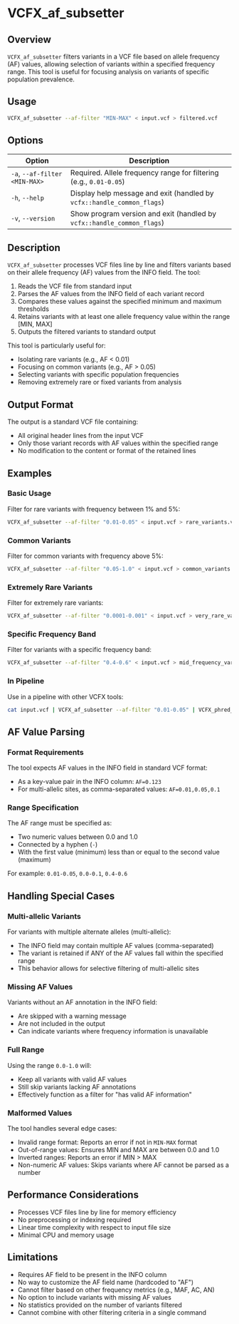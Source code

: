 # VCFX_af_subsetter

## Overview
`VCFX_af_subsetter` filters variants in a VCF file based on allele frequency (AF) values, allowing selection of variants within a specified frequency range. This tool is useful for focusing analysis on variants of specific population prevalence.

## Usage
```bash
VCFX_af_subsetter --af-filter "MIN-MAX" < input.vcf > filtered.vcf
```

## Options
| Option | Description |
|--------|-------------|
| `-a`, `--af-filter <MIN-MAX>` | Required. Allele frequency range for filtering (e.g., `0.01-0.05`) |
| `-h`, `--help` | Display help message and exit (handled by `vcfx::handle_common_flags`) |
| `-v`, `--version` | Show program version and exit (handled by `vcfx::handle_common_flags`) |

## Description
`VCFX_af_subsetter` processes VCF files line by line and filters variants based on their allele frequency (AF) values from the INFO field. The tool:

1. Reads the VCF file from standard input
2. Parses the AF values from the INFO field of each variant record
3. Compares these values against the specified minimum and maximum thresholds
4. Retains variants with at least one allele frequency value within the range [MIN, MAX]
5. Outputs the filtered variants to standard output

This tool is particularly useful for:
- Isolating rare variants (e.g., AF < 0.01)
- Focusing on common variants (e.g., AF > 0.05)
- Selecting variants with specific population frequencies
- Removing extremely rare or fixed variants from analysis

## Output Format
The output is a standard VCF file containing:
- All original header lines from the input VCF
- Only those variant records with AF values within the specified range
- No modification to the content or format of the retained lines

## Examples

### Basic Usage
Filter for rare variants with frequency between 1% and 5%:
```bash
VCFX_af_subsetter --af-filter "0.01-0.05" < input.vcf > rare_variants.vcf
```

### Common Variants
Filter for common variants with frequency above 5%:
```bash
VCFX_af_subsetter --af-filter "0.05-1.0" < input.vcf > common_variants.vcf
```

### Extremely Rare Variants
Filter for extremely rare variants:
```bash
VCFX_af_subsetter --af-filter "0.0001-0.001" < input.vcf > very_rare_variants.vcf
```

### Specific Frequency Band
Filter for variants with a specific frequency band:
```bash
VCFX_af_subsetter --af-filter "0.4-0.6" < input.vcf > mid_frequency_variants.vcf
```

### In Pipeline
Use in a pipeline with other VCFX tools:
```bash
cat input.vcf | VCFX_af_subsetter --af-filter "0.01-0.05" | VCFX_phred_filter -p 30 > high_quality_rare_variants.vcf
```

## AF Value Parsing

### Format Requirements
The tool expects AF values in the INFO field in standard VCF format:
- As a key-value pair in the INFO column: `AF=0.123`
- For multi-allelic sites, as comma-separated values: `AF=0.01,0.05,0.1`

### Range Specification
The AF range must be specified as:
- Two numeric values between 0.0 and 1.0
- Connected by a hyphen (`-`)
- With the first value (minimum) less than or equal to the second value (maximum)

For example: `0.01-0.05`, `0.0-0.1`, `0.4-0.6`

## Handling Special Cases

### Multi-allelic Variants
For variants with multiple alternate alleles (multi-allelic):
- The INFO field may contain multiple AF values (comma-separated)
- The variant is retained if ANY of the AF values fall within the specified range
- This behavior allows for selective filtering of multi-allelic sites

### Missing AF Values
Variants without an AF annotation in the INFO field:
- Are skipped with a warning message
- Are not included in the output
- Can indicate variants where frequency information is unavailable

### Full Range
Using the range `0.0-1.0` will:
- Keep all variants with valid AF values
- Still skip variants lacking AF annotations
- Effectively function as a filter for "has valid AF information"

### Malformed Values
The tool handles several edge cases:
- Invalid range format: Reports an error if not in `MIN-MAX` format
- Out-of-range values: Ensures MIN and MAX are between 0.0 and 1.0
- Inverted ranges: Reports an error if MIN > MAX
- Non-numeric AF values: Skips variants where AF cannot be parsed as a number

## Performance Considerations
- Processes VCF files line by line for memory efficiency
- No preprocessing or indexing required
- Linear time complexity with respect to input file size
- Minimal CPU and memory usage

## Limitations
- Requires AF field to be present in the INFO column
- No way to customize the AF field name (hardcoded to "AF")
- Cannot filter based on other frequency metrics (e.g., MAF, AC, AN)
- No option to include variants with missing AF values
- No statistics provided on the number of variants filtered
- Cannot combine with other filtering criteria in a single command 